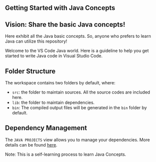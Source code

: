 ## Getting Started with Java Concepts

## Vision: Share the basic Java concepts!

Here exhibit all the Java basic concepts. So, anyone who prefers to learn Java can utilize this repository!

Welcome to the VS Code Java world. Here is a guideline to help you get started to write Java code in Visual Studio Code.

## Folder Structure

The workspace contains two folders by default, where:

- `src`: the folder to maintain sources. All the source codes are included here.
- `lib`: the folder to maintain dependencies.
- `bin`: The compiled output files will be generated in the `bin` folder by default.
  

## Dependency Management

The `JAVA PROJECTS` view allows you to manage your dependencies. More details can be found [here](https://github.com/microsoft/vscode-java-dependency#manage-dependencies).

Note: This is a self-learning process to learn Java Concepts.
